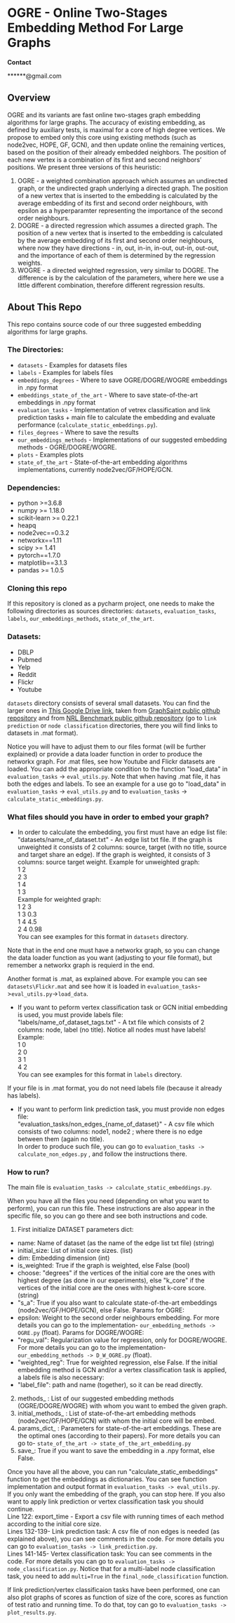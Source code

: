 # OGRE - Online Two-Stages Embedding Method For Large Graphs

**Contact**

******@gmail.com

## Overview
OGRE and its variants are fast online two-stages graph embedding algorithms for large graphs. The accuracy of existing embedding, as defined by auxiliary tests, is maximal for a core of high degree vertices. We propose to embed only this core using existing methods (such as node2vec, HOPE, GF, GCN), and then update online the remaining vertices, based on the position of their already embedded neighbors. The position of each new vertex is a combination of its first and second neighbors’ positions. We present three versions of this heuristic:

1. OGRE - a weighted combination approach which assumes an undirected graph, or the undirected graph underlying a directed graph. The position of a new vertex that is inserted to the embedding is calculated by the average embedding of its first and second order neighbours, with epsilon as a hyperparamter representing the importance of the second order neighbours.
2. DOGRE - a directed regression which assumes a directed graph. The position of a new vertex that is inserted to the embedding is calculated by the average embedding of its first and second order neighbours, where now they have directions - in, out, in-in, in-out, out-in, out-out, and the importance of each of them is determined by the regression weights.
3. WOGRE - a directed weighted regression, very similar to DOGRE. The difference is by the calculation of the parameters, where here we use a little different combination, therefore different regression results. 

## About This Repo
This repo contains source code of our three suggested embedding algorithms for large graphs.

### The Directories:
- `datasets` - Examples for datasets files
- `labels` - Examples for labels files
- `embeddings_degrees` - Where to save OGRE/DOGRE/WOGRE embeddings in .npy format
- `embeddings_state_of_the_art` - Where to save state-of-the-art embeddings in .npy format
- `evaluation_tasks` - Implementation of vetrex classification and link prediction tasks + main file to calculate the embedding and evaluate performance (`calculate_static_embeddings.py`).
- `files_degrees` - Where to save the results
- `our_embeddings_methods` - Implementations of our suggested embedding methods - OGRE/DOGRE/WOGRE.
- `plots` - Examples plots
- `state_of_the_art` - State-of-the-art embedding algorithms implementations, currently node2vec/GF/HOPE/GCN.

### Dependencies:

- python >=3.6.8
- numpy >= 1.18.0
- scikit-learn >= 0.22.1
- heapq 
- node2vec==0.3.2
- networkx==1.11
- scipy >= 1.41
- pytorch==1.7.0
- matplotlib==3.1.3
- pandas >= 1.0.5

### Cloning this repo

If this repository is cloned as a pycharm project, one needs to make the following directories as sources directories: `datasets`, `evaluation_tasks`, `labels`, `our_embeddings_methods`, `state_of_the_art`.

### Datasets:
- DBLP
- Pubmed
- Yelp
- Reddit
- Flickr
- Youtube

`datasets` directory consists of several small datasets. You can find the larger ones in [This Google Drive link](https://drive.google.com/drive/folders/1zycmmDES39zVlbVCYs88JTJ1Wm5FbfLz), taken from [GraphSaint public github repository](https://github.com/GraphSAINT/GraphSAINT) and from [NRL Benchmark public github repository](https://github.com/PriyeshV/NRL_Benchmark)
(go to `link prediction` or `node classification` directories, there you will find links to datasets in .mat format).

Notice you will have to adjust them to our files format (will be further explained) or provide a data loader function in order to produce the networkx graph. For .mat files, see how Youtube and Flickr datasets are loaded. You can add the appropriate condition to the function "load_data" in `evaluation_tasks` -> `eval_utils.py`. Note that when having .mat file, it has both the edges and labels. To see an example for a use go to "load_data" in `evaluation_tasks` -> `eval_utils.py` and to `evaluation_tasks` -> `calculate_static_embeddings.py`.

### What files should you have in order to embed your graph?
- In order to calculate the embedding, you first must have an edge list file:
"datasets/name_of_dataset.txt" - An edge list txt file. If the graph is unweighted it consists of 2 columns: source, target (with no title, source and target share an edge).
If the graph is weighted, it consists of 3 columns: source target weight. 
Example for unweighted graph: <br>
1 2 <br>
2 3 <br>
1 4 <br>
1 3 <br>
Example for weighted graph: <br>
1 2 3 <br>
1 3 0.3 <br>
1 4 4.5 <br>
2 4 0.98 <br>
You can see examples for this format in `datasets` directory.

Note that in the end one must have a networkx graph, so you can change the data loader function as you want (adjusting to your file format), but remember a networkx graph is requierd in the end.

Another format is .mat, as explained above. For example you can see `datasets\Flickr.mat` and see how it is loaded in `evaluation_tasks`->`eval_utils.py`->`load_data`.
- If you want to peform vertex classification task or GCN initial embedding is used, you must provide labels file: <br>
"labels/name_of_dataset_tags.txt" - A txt file which consists of 2 columns: node, label (no title). Notice all nodes must have labels! <br>
Example: <br>
1 0 <br>
2 0 <br>
3 1 <br>
4 2 <br>
You can see examples for this format in `labels` directory.

If your file is in .mat format, you do not need labels file (because it already has labels).
- If you want to perform link prediction task, you must provide non edges file: <br>
"evaluation_tasks/non_edges_{name_of_dataset}" - A csv file which consists of two columns: node1, node2 ; where there is no edge between them (again no title). <br>
In order to produce such file, you can go to `evaluation_tasks -> calculate_non_edges.py` , and follow the instructions there.

### How to run?
The main file is `evaluation_tasks -> calculate_static_embeddings.py`.

When you have all the files you need (depending on what you want to perform), you can run this file. These instructions are also appear in the specific file, so you can go
there and see both instructions and code.
1. First initialize DATASET parameters dict:
- name: Name of dataset (as the name of the edge list txt file) (string)
- initial_size: List of initial core sizes. (list)
- dim: Embedding dimension (int)
- is_weighted: True if the graph is weighted, else False (bool)
- choose: "degrees" if the vertices of the initial core are the ones with highest degree (as done in our experiments), else "k_core" if the vertices of the initial core are
the ones with highest k-core score. (string)
- "s_a": True if you also want to calculate state-of-the-art embeddings (node2vec/GF/HOPE/GCN), else False.
Params for OGRE:
- epsilon: Weight to the second order neighbours embedding. For more details you can go to the implementation- `our_embedding_methods -> OGRE.py` (float).
Params for DOGRE/WOGRE:
- "regu_val": Regularization value for regression, only for DOGRE/WOGRE. For more details you can go to the implementation- `our_embedding_methods -> D_W_OGRE.py` (float).
- "weighted_reg": True for weighted regression, else False.
If the initial embedding method is GCN and/or a vertex classification task is applied, a labels file is also necessary:
- "label_file": path and name (together), so it can be read directly.
2. methods_ : List of our suggested embedding methods (OGRE/DOGRE/WOGRE) with whom you want to embed the given graph. 
3. initial_methods_ : List of state-of-the-art embedding methods (node2vec/GF/HOPE/GCN) with whom the initial core will be embed.
4. params_dict_ : Parameters for state-of-the-art embeddings. These are the optimal ones (according to their papers). For more details you can go to- 
`state_of_the_art -> state_of_the_art_embedding.py`
5. save_: True if you want to save the embedding in a .npy format, else False. 

Once you have all the above, you can run "calculate_static_embeddings" function to get the embeddings as dictionaries. You can see function implementation and output format in 
`evaluation_tasks -> eval_utils.py`. <br>
If you only want the embedding of the graph, you can stop here. If you also want to apply link prediction or vertex classification task you should continue. <br>
Line 122: export_time - Export a csv file with running times of each method according to the initial core size. <br>
Lines 132-139- Link prediction task: A csv file of non edges is needed (as explained above), you can see comments in the code. For more details you can go to
`evaluation_tasks -> link_prediction.py`. <br>
Lines 141-145- Vertex classification task: You can see comments in the code. For more details you can go to `evaluation_tasks -> node_classification.py`. Notice that for a multi-label node classification task, you need to add `multi=True` in the `final_node_classification` function.

If link prediction/vertex classificaion tasks have been performed, one can also plot graphs of scores as function of size of the core, scores as function of test ratio and running time. To do that, toy can go to `evaluation_tasks -> plot_results.py`.
